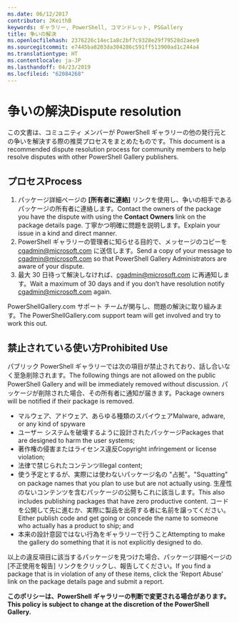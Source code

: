 ```yaml
---
ms.date: 06/12/2017
contributor: JKeithB
keywords: ギャラリー, PowerShell, コマンドレット, PSGallery
title: 争いの解決
ms.openlocfilehash: 2376226c14ec1a8c2bf7c9328e29f79528d2aee9
ms.sourcegitcommit: e7445ba8203da304286c591ff513900ad1c244a4
ms.translationtype: HT
ms.contentlocale: ja-JP
ms.lasthandoff: 04/23/2019
ms.locfileid: "62084268"
---
```

# <a name="dispute-resolution"></a><span data-ttu-id="2325b-103">争いの解決</span><span class="sxs-lookup"><span data-stu-id="2325b-103">Dispute resolution</span></span>

<span data-ttu-id="2325b-104">この文書は、コミュニティ メンバーが PowerShell ギャラリーの他の発行元との争いを解決する際の推奨プロセスをまとめたものです。</span><span class="sxs-lookup"><span data-stu-id="2325b-104">This document is a recommended dispute resolution process for community members to help resolve disputes with other PowerShell Gallery publishers.</span></span>

## <a name="process"></a><span data-ttu-id="2325b-105">プロセス</span><span class="sxs-lookup"><span data-stu-id="2325b-105">Process</span></span>

1. <span data-ttu-id="2325b-106">パッケージ詳細ページの **[所有者に連絡]** リンクを使用し、争いの相手であるパッケージの所有者に連絡します。</span><span class="sxs-lookup"><span data-stu-id="2325b-106">Contact the owners of the package you have the dispute with using the **Contact Owners** link on the package details page.</span></span>
   <span data-ttu-id="2325b-107">丁寧かつ明確に問題を説明します。</span><span class="sxs-lookup"><span data-stu-id="2325b-107">Explain your issue in a kind and direct manner.</span></span>
2. <span data-ttu-id="2325b-108">PowerShell ギャラリーの管理者に知らせる目的で、メッセージのコピーを [cgadmin@microsoft.com](mailto:cgadmin@microsoft.com) に送信します。</span><span class="sxs-lookup"><span data-stu-id="2325b-108">Send a copy of your message to [cgadmin@microsoft.com](mailto:cgadmin@microsoft.com) so that PowerShell Gallery Administrators are aware of your dispute.</span></span>
3. <span data-ttu-id="2325b-109">最大 30 日待って解決しなければ、[cgadmin@microsoft.com](mailto:cgadmin@microsoft.com) に再通知します。</span><span class="sxs-lookup"><span data-stu-id="2325b-109">Wait a maximum of 30 days and if you don’t have resolution notify [cgadmin@microsoft.com](mailto:cgadmin@microsoft.com) again.</span></span>

<span data-ttu-id="2325b-110">PowerShellGallery.com サポート チームが関与し、問題の解決に取り組みます。</span><span class="sxs-lookup"><span data-stu-id="2325b-110">The PowerShellGallery.com support team will get involved and try to work this out.</span></span>

## <a name="prohibited-use"></a><span data-ttu-id="2325b-111">禁止されている使い方</span><span class="sxs-lookup"><span data-stu-id="2325b-111">Prohibited Use</span></span>

<span data-ttu-id="2325b-112">パブリック PowerShell ギャラリーでは次の項目が禁止されており、話し合いなく至急削除されます。</span><span class="sxs-lookup"><span data-stu-id="2325b-112">The following things are not allowed on the public PowerShell Gallery and will be immediately removed without discussion.</span></span>  <span data-ttu-id="2325b-113">パッケージが削除された場合、その所有者に通知が届きます。</span><span class="sxs-lookup"><span data-stu-id="2325b-113">Package owners will be notified if their package is removed.</span></span>

- <span data-ttu-id="2325b-114">マルウェア、アドウェア、あらゆる種類のスパイウェア</span><span class="sxs-lookup"><span data-stu-id="2325b-114">Malware, adware, or any kind of spyware</span></span>
- <span data-ttu-id="2325b-115">ユーザー システムを破壊するように設計されたパッケージ</span><span class="sxs-lookup"><span data-stu-id="2325b-115">Packages that are designed to harm the user systems;</span></span>
- <span data-ttu-id="2325b-116">著作権の侵害またはライセンス違反</span><span class="sxs-lookup"><span data-stu-id="2325b-116">Copyright infringement or license violation;</span></span>
- <span data-ttu-id="2325b-117">法律で禁じられたコンテンツ</span><span class="sxs-lookup"><span data-stu-id="2325b-117">Illegal content;</span></span>
- <span data-ttu-id="2325b-118">使う予定とするが、実際には使わないパッケージ名の "占拠"。</span><span class="sxs-lookup"><span data-stu-id="2325b-118">"Squatting" on package names that you plan to use but are not actually using.</span></span> <span data-ttu-id="2325b-119">生産性のないコンテンツを含むパッケージの公開もこれに該当します。</span><span class="sxs-lookup"><span data-stu-id="2325b-119">This also includes publishing packages that have zero productive content.</span></span>
  <span data-ttu-id="2325b-120">コードを公開して先に進むか、実際に製品を出荷する者に名前を譲ってください。</span><span class="sxs-lookup"><span data-stu-id="2325b-120">Either publish code and get going or concede the name to someone who actually has a product to ship; and</span></span>
- <span data-ttu-id="2325b-121">本来の設計意図ではない行為をギャラリーで行うこと</span><span class="sxs-lookup"><span data-stu-id="2325b-121">Attempting to make the gallery do something that it is not explicitly designed to do.</span></span>

<span data-ttu-id="2325b-122">以上の違反項目に該当するパッケージを見つけた場合、パッケージ詳細ページの [不正使用を報告] リンクをクリックし、報告してください。</span><span class="sxs-lookup"><span data-stu-id="2325b-122">If you find a package that is in violation of any of these items, click the ‘Report Abuse’ link on the package details page and submit a report.</span></span>

<span data-ttu-id="2325b-123">**このポリシーは、PowerShell ギャラリーの判断で変更される場合があります。**</span><span class="sxs-lookup"><span data-stu-id="2325b-123">**This policy is subject to change at the discretion of the PowerShell Gallery.**</span></span>
